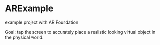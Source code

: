 # ARExample
example project with AR Foundation

Goal: tap the screen to accurately place a realistic looking virtual object in the physical world.
